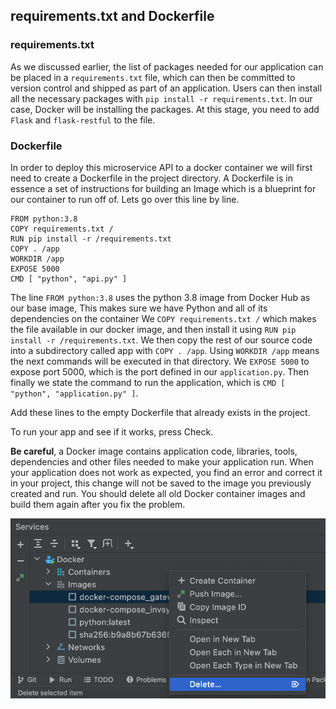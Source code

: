 ## requirements.txt and Dockerfile

### requirements.txt
As we discussed earlier, the list of packages needed for our application can be placed in a `requirements.txt` file,
which can then be committed to version control and shipped as part of an application.
Users can then install all the necessary packages with `pip install -r requirements.txt`. In our case, Docker will be installing the packages.
At this stage, you need to add `Flask` and `flask-restful` to the file.

### Dockerfile

In order to deploy this microservice API to a docker container we will first need to create a Dockerfile in the project directory.
A Dockerfile is in essence a set of instructions for building an Image which is a blueprint for our container to run off of.
Lets go over this line by line.

```text
FROM python:3.8
COPY requirements.txt /
RUN pip install -r /requirements.txt
COPY . /app
WORKDIR /app
EXPOSE 5000
CMD [ "python", "api.py" ]
```

The line `FROM python:3.8` uses the python 3.8 image from Docker Hub as our base image, This makes sure we have Python 
and all of its dependencies on the container
We `COPY requirements.txt /` which makes the file available in our docker image, and then install it using 
`RUN pip install -r /requirements.txt`. We then copy the rest of our source code into a subdirectory called app with 
`COPY . /app`. Using `WORKDIR /app` means the next commands will be executed in that directory. We `EXPOSE 5000` to expose 
port 5000, which is the port defined in our `application.py`. Then finally we state the command to run the application, 
which is `CMD [ "python", "application.py" ]`.

Add these lines to the empty Dockerfile that already exists in the project.

To run your app and see if it works, press Check.

**Be careful**, a Docker image contains application code, libraries, tools, dependencies and other files needed to make your application run.
When your application does not work as expected, you find an error and correct it in your project,
this change will not be saved to the image you previously created and run. You should delete all old
Docker container images and build them again after you fix the problem. 


![img](delete_image.png)


